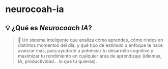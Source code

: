 # neurocoah-ia
## 💡 ¿Qué es *Neurocoach IA*?

> 🎯 Un sistema inteligente que analiza cómo aprendes, cómo rindes en distintos momentos del día, y qué tipo de estímulo o enfoque te hace avanzar más, para ayudarte a potenciar tu desarrollo cognitivo y maximizar tu rendimiento en cualquier área de aprendizaje (idiomas, IA, productividad… lo que tú quieras).
>
